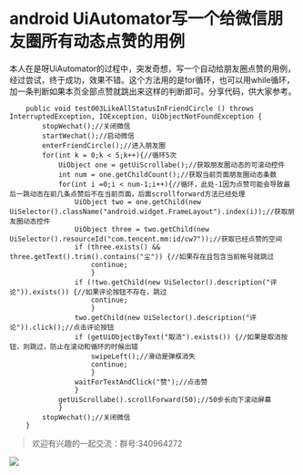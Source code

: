 # android UiAutomator写一个给微信朋友圈所有动态点赞的用例
本人在是呀UiAutomator的过程中，突发奇想，写一个自动给朋友圈点赞的用例，经过尝试，终于成功，效果不错。这个方法用的是for循环，也可以用while循环，加一条判断如果本页全部点赞就跳出来这样的判断即可。分享代码，供大家参考。


```
	public void test003LikeAllStatusInFriendCircle () throws InterruptedException, IOException, UiObjectNotFoundException {
		stopWechat();//关闭微信
		startWechat();//启动微信
		enterFriendCircle();//进入朋友圈
		for(int k = 0;k < 5;k++){//循环5次
			UiObject one = getUiScrollabe();//获取朋友圈动态的可滚动控件
			int num = one.getChildCount();//获取当前页面朋友圈动态条数
			for(int i =0;i < num-1;i++){//循环，此处-1因为点赞可能会导致最后一跳动态在前几条点赞后不在当前页面，后面scrollforward方法已经处理
				UiObject two = one.getChild(new UiSelector().className("android.widget.FrameLayout").index(i));//获取朋友圈动态控件
				UiObject three = two.getChild(new UiSelector().resourceId("com.tencent.mm:id/cw7"));//获取已经点赞的空间
				if (three.exists() && three.getText().trim().contains("尘")) {//如果存在且包含当前帐号就跳过
					continue;
					}
				if (!two.getChild(new UiSelector().description("评论")).exists()) {//如果评论按钮不存在，跳过
					continue;
					}
				two.getChild(new UiSelector().description("评论")).click();//点击评论按钮
				if (getUiObjectByText("取消").exists()) {//如果是取消按钮，则跳过，防止在滚动和循环的时候出错
					swipeLeft();//滑动是弹框消失
					continue;
					}
				waitForTextAndClick("赞");//点击赞
				}
			getUiScrollabe().scrollForward(50);//50步长向下滚动屏幕
			}
		stopWechat();//关闭微信
	}
```
> 欢迎有兴趣的一起交流：群号:340964272

![](/blog/pic/201712120951590031.png)

<script src="/blog/js/bubbly.js"></script>
<script src="/blog/js/article.js"></script>